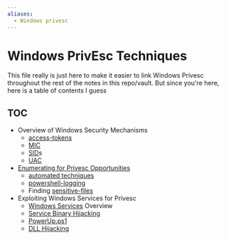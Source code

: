 ```yaml
---
aliases:
  - Windows privesc
---
```

# Windows PrivEsc Techniques
This file really is just here to make it easier to link Windows Privesc throughout the rest of the notes in this repo/vault. But since you're here, here is a table of contents I guess
## TOC
- Overview of Windows Security Mechanisms
	- [access-tokens](security-mechanisms/access-tokens.md)
	- [MIC](security-mechanisms/MIC.md)
	- [SID](security-mechanisms/SID.md)s
	- [UAC](security-mechanisms/UAC.md)
- [Enumerating for Privesc Opportunities](enumeration/enumeration.md)
	- [automated techniques](enumeration/automated-enum.md)
	- [powershell-logging](enumeration/powershell-logging.md)
	- Finding [sensitive-files](enumeration/sensitive-files.md)
- Exploiting Windows Services for Privesc
	- [Windows Services](windows-services/README.md) Overview
	- [Service Binary Hijacking](windows-services/hijacking-service-binaries.md)
	- [PowerUp.ps1](windows-services/powerUp-ps1.md)
	- [DLL Hijacking](windows-services/DLL-hijacking.md)